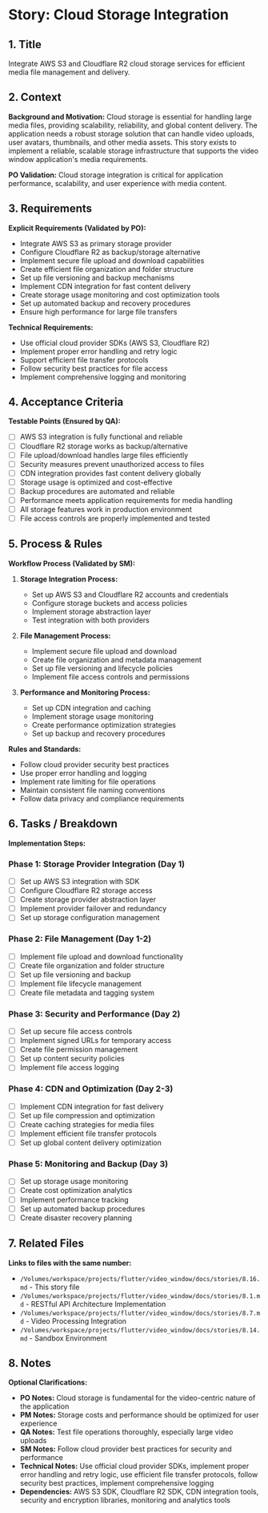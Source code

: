 # Story: Cloud Storage Integration

## 1. Title
Integrate AWS S3 and Cloudflare R2 cloud storage services for efficient media file management and delivery.

## 2. Context
**Background and Motivation:**
Cloud storage is essential for handling large media files, providing scalability, reliability, and global content delivery. The application needs a robust storage solution that can handle video uploads, user avatars, thumbnails, and other media assets. This story exists to implement a reliable, scalable storage infrastructure that supports the video window application's media requirements.

**PO Validation:** Cloud storage integration is critical for application performance, scalability, and user experience with media content.

## 3. Requirements
**Explicit Requirements (Validated by PO):**
- Integrate AWS S3 as primary storage provider
- Configure Cloudflare R2 as backup/storage alternative
- Implement secure file upload and download capabilities
- Create efficient file organization and folder structure
- Set up file versioning and backup mechanisms
- Implement CDN integration for fast content delivery
- Create storage usage monitoring and cost optimization tools
- Set up automated backup and recovery procedures
- Ensure high performance for large file transfers

**Technical Requirements:**
- Use official cloud provider SDKs (AWS S3, Cloudflare R2)
- Implement proper error handling and retry logic
- Support efficient file transfer protocols
- Follow security best practices for file access
- Implement comprehensive logging and monitoring

## 4. Acceptance Criteria
**Testable Points (Ensured by QA):**
- [ ] AWS S3 integration is fully functional and reliable
- [ ] Cloudflare R2 storage works as backup/alternative
- [ ] File upload/download handles large files efficiently
- [ ] Security measures prevent unauthorized access to files
- [ ] CDN integration provides fast content delivery globally
- [ ] Storage usage is optimized and cost-effective
- [ ] Backup procedures are automated and reliable
- [ ] Performance meets application requirements for media handling
- [ ] All storage features work in production environment
- [ ] File access controls are properly implemented and tested

## 5. Process & Rules
**Workflow Process (Validated by SM):**
1. **Storage Integration Process:**
   - Set up AWS S3 and Cloudflare R2 accounts and credentials
   - Configure storage buckets and access policies
   - Implement storage abstraction layer
   - Test integration with both providers

2. **File Management Process:**
   - Implement secure file upload and download
   - Create file organization and metadata management
   - Set up file versioning and lifecycle policies
   - Implement file access controls and permissions

3. **Performance and Monitoring Process:**
   - Set up CDN integration and caching
   - Implement storage usage monitoring
   - Create performance optimization strategies
   - Set up backup and recovery procedures

**Rules and Standards:**
- Follow cloud provider security best practices
- Use proper error handling and logging
- Implement rate limiting for file operations
- Maintain consistent file naming conventions
- Follow data privacy and compliance requirements

## 6. Tasks / Breakdown
**Implementation Steps:**

### Phase 1: Storage Provider Integration (Day 1)
- [ ] Set up AWS S3 integration with SDK
- [ ] Configure Cloudflare R2 storage access
- [ ] Create storage provider abstraction layer
- [ ] Implement provider failover and redundancy
- [ ] Set up storage configuration management

### Phase 2: File Management (Day 1-2)
- [ ] Implement file upload and download functionality
- [ ] Create file organization and folder structure
- [ ] Set up file versioning and backup
- [ ] Implement file lifecycle management
- [ ] Create file metadata and tagging system

### Phase 3: Security and Performance (Day 2)
- [ ] Set up secure file access controls
- [ ] Implement signed URLs for temporary access
- [ ] Create file permission management
- [ ] Set up content security policies
- [ ] Implement file access logging

### Phase 4: CDN and Optimization (Day 2-3)
- [ ] Implement CDN integration for fast delivery
- [ ] Set up file compression and optimization
- [ ] Create caching strategies for media files
- [ ] Implement efficient file transfer protocols
- [ ] Set up global content delivery optimization

### Phase 5: Monitoring and Backup (Day 3)
- [ ] Set up storage usage monitoring
- [ ] Create cost optimization analytics
- [ ] Implement performance tracking
- [ ] Set up automated backup procedures
- [ ] Create disaster recovery planning

## 7. Related Files
**Links to files with the same number:**
- `/Volumes/workspace/projects/flutter/video_window/docs/stories/8.16.md` - This story file
- `/Volumes/workspace/projects/flutter/video_window/docs/stories/8.1.md` - RESTful API Architecture Implementation
- `/Volumes/workspace/projects/flutter/video_window/docs/stories/8.7.md` - Video Processing Integration
- `/Volumes/workspace/projects/flutter/video_window/docs/stories/8.14.md` - Sandbox Environment

## 8. Notes
**Optional Clarifications:**
- **PO Notes:** Cloud storage is fundamental for the video-centric nature of the application
- **PM Notes:** Storage costs and performance should be optimized for user experience
- **QA Notes:** Test file operations thoroughly, especially large video uploads
- **SM Notes:** Follow cloud provider best practices for security and performance
- **Technical Notes:** Use official cloud provider SDKs, implement proper error handling and retry logic, use efficient file transfer protocols, follow security best practices, implement comprehensive logging
- **Dependencies:** AWS S3 SDK, Cloudflare R2 SDK, CDN integration tools, security and encryption libraries, monitoring and analytics tools